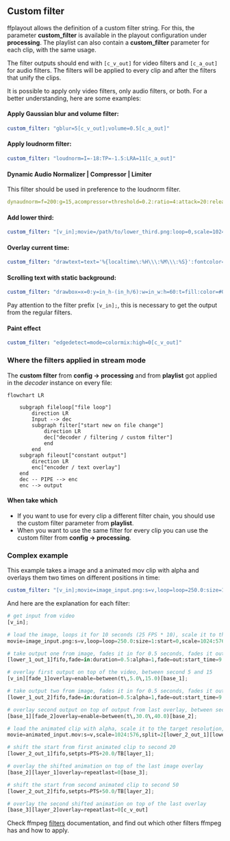 ## Custom filter

ffplayout allows the definition of a custom filter string. For this, the parameter **custom_filter** is available in the playout configuration under **processing**. The playlist can also contain a **custom_filter** parameter for each clip, with the same usage.

The filter outputs should end with `[c_v_out]` for video filters and `[c_a_out]` for audio filters. The filters will be applied to every clip and after the filters that unify the clips.

It is possible to apply only video filters, only audio filters, or both. For a better understanding, here are some examples:

#### Apply Gaussian blur and volume filter:

```YAML
custom_filter: "gblur=5[c_v_out];volume=0.5[c_a_out]"
```

#### Apply loudnorm filter:

```YAML
custom_filter: "loudnorm=I=-18:TP=-1.5:LRA=11[c_a_out]"
```
#### Dynamic Audio Normalizer | Compressor | Limiter
This filter should be used in preference to the loudnorm filter.

```YAML
dynaudnorm=f=200:g=15,acompressor=threshold=0.2:ratio=4:attack=20:release=250:knee=2.5,alimiter=level_in=1.0:limit=0.9:level_out=0.95:release=50[c_a_out]
```

#### Add lower third:

```YAML
custom_filter: "[v_in];movie=/path/to/lower_third.png:loop=0,scale=1024:576,setpts=N/(25*TB)[lower];[v_in][lower]overlay=0:0:shortest=1[c_v_out]"
```

#### Overlay current time:

```YAML
custom_filter: "drawtext=text='%{localtime\:%H\\\:%M\\\:%S}':fontcolor=white:fontsize=40:x=w-tw-20:y=20:box=1:boxcolor=red@0.7:boxborderw=10[c_v_out]"
```

#### Scrolling text with static background:

```YAML
custom_filter: "drawbox=x=0:y=in_h-(in_h/6):w=in_w:h=60:t=fill:color=#000000@0x73,drawtext=text='Hello World':x='ifnot(ld(1),st(1,t));if(lt(t,ld(1)+1),w+4,w-w/12*mod(t-ld(1),12*(w+tw)/w))':y='main_h-(main_h/6)+20':fontsize=24:fontcolor=#f2f2f2"
```

Pay attention to the filter prefix `[v_in];`, this is necessary to get the output from the regular filters.

#### Paint effect

```YAML
custom_filter: "edgedetect=mode=colormix:high=0[c_v_out]"
```

### Where the filters applied in stream mode

The **custom filter** from **config -> processing** and from **playlist** got applied in the _decoder_ instance on every file:


```mermaid
flowchart LR

    subgraph fileloop["file loop"]
        direction LR
        Input --> dec
        subgraph filter["start new on file change"]
            direction LR
            dec["decoder / filtering / custom filter"]
            end
        end
    subgraph fileout["constant output"]
        direction LR
        enc["encoder / text overlay"]
    end
    dec -- PIPE --> enc
    enc --> output
```

#### When take which

* If you want to use for every clip a different filter chain, you should use the custom filter parameter from **playlist**.
* When you want to use the same filter for every clip you can use the custom filter from **config -> processing**.

### Complex example

This example takes a image and a animated mov clip with alpha and overlays them two times on different positions in time:

```YAML
custom_filter: "[v_in];movie=image_input.png:s=v,loop=loop=250.0:size=1:start=0,scale=1024:576,split=2[lower_1_out_1][lower_1_out_2];[lower_1_out_1]fifo,fade=in:duration=0.5:alpha=1,fade=out:start_time=9.5:duration=0.5:alpha=1,setpts=PTS+5.0/TB[fade_1];[v_in][fade_1]overlay=enable=between(t\,5.0\,15.0)[base_1];[lower_1_out_2]fifo,fade=in:duration=0.5:alpha=1,fade=out:start_time=9.5:duration=0.5:alpha=1,setpts=PTS+30.0/TB[fade_2];[base_1][fade_2]overlay=enable=between(t\,30.0\,40.0)[base_2];movie=animated_input.mov:s=v,scale=1024:576,split=2[lower_2_out_1][lower_2_out_2];[lower_2_out_1]fifo,setpts=PTS+20.0/TB[layer_1];[base_2][layer_1]overlay=repeatlast=0[base_3];[lower_2_out_2]fifo,setpts=PTS+50.0/TB[layer_2];[base_3][layer_2]overlay=repeatlast=0[c_v_out]"
```

And here are the explanation for each filter:

```PYTHON
# get input from video
[v_in];

# load the image, loops it for 10 seconds (25 FPS * 10), scale it to the target resolution, splits it into two outputs
movie=image_input.png:s=v,loop=loop=250.0:size=1:start=0,scale=1024:576,split=2[lower_1_out_1][lower_1_out_2];

# take output one from image, fades it in for 0.5 seconds, fades it out for 0.5 seconds, shift the start time to 00:00:05 (5 seconds)
[lower_1_out_1]fifo,fade=in:duration=0.5:alpha=1,fade=out:start_time=9.5:duration=0.5:alpha=1,setpts=PTS+5.0/TB[fade_1];

# overlay first output on top of the video, between second 5 and 15
[v_in][fade_1]overlay=enable=between(t\,5.0\,15.0)[base_1];

# take output two from image, fades it in for 0.5 seconds, fades it out for 0.5 seconds, shift the start time to 00:00:30 (30 seconds)
[lower_1_out_2]fifo,fade=in:duration=0.5:alpha=1,fade=out:start_time=9.5:duration=0.5:alpha=1,setpts=PTS+30.0/TB[fade_2];

# overlay second output on top of output from last overlay, between second 30 and 40
[base_1][fade_2]overlay=enable=between(t\,30.0\,40.0)[base_2];

# load the animated clip with alpha, scale it to the target resolution, splits it into two outputs
movie=animated_input.mov:s=v,scale=1024:576,split=2[lower_2_out_1][lower_2_out_2];

# shift the start from first animated clip to second 20
[lower_2_out_1]fifo,setpts=PTS+20.0/TB[layer_1];

# overlay the shifted animation on top of the last image overlay
[base_2][layer_1]overlay=repeatlast=0[base_3];

# shift the start from second animated clip to second 50
[lower_2_out_2]fifo,setpts=PTS+50.0/TB[layer_2];

# overlay the second shifted animation on top of the last overlay
[base_3][layer_2]overlay=repeatlast=0[c_v_out]
```

Check ffmpeg [filters](https://ffmpeg.org/ffmpeg-filters.html) documentation, and find out which other filters ffmpeg has and how to apply.

